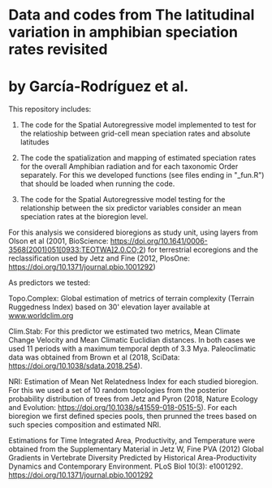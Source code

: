 # Data and codes from  The latitudinal variation in amphibian speciation rates revisited 
# by García-Rodríguez et al.

This repository includes:
1. The code for the Spatial Autoregressive model implemented to test for the relatioship between grid-cell mean speciation rates and absolute latitudes
   
2. The code the spatialization and mapping of estimated speciation rates for the overall Amphibian radiation and for each taxonomic Order separately. For this we developed functions (see files ending in "_fun.R") that should be loaded when running the code.
   
4. The code for the Spatial Autoregressive model testing for the relationship between the six predictor variables consider an mean speciation rates at the bioregion level.

For this analysis we considered bioregions as study unit, using layers from Olson et al (2001, BioScience: https://doi.org/10.1641/0006-3568(2001)051[0933:TEOTWA]2.0.CO;2) for terrestrial ecoregions and the      reclassification used by Jetz and Fine (2012, PlosOne: https://doi.org/10.1371/journal.pbio.1001292)

As predictors we tested:

Topo.Complex: Global estimation of metrics of terrain complexity (Terrain Ruggedness Index) based on 30' elevation layer available at www.worldclim.org
   
Clim.Stab: For this predictor we estimated two metrics, Mean Climate Change Velocity and Mean Climatic Euclidian distances. In both cases we used 11 periods with
a maximum temporal depth of 3.3 Mya. Paleoclimatic data was obtained from Brown et al (2018, SciData: https://doi.org/10.1038/sdata.2018.254).
   
NRI: Estimation of Mean Net Relatedness Index for each studied bioregion. For this we used a set of 10 random topologies from the posterior probability 
distribution of trees from Jetz and Pyron (2018, Nature Ecology and Evolution: https://doi.org/10.1038/s41559-018-0515-5). For each bioregion we first defined species pools, then prunned the trees 
based on such species composition and estimated NRI.
   
Estimations for Time Integrated Area, Productivity, and Temperature were obtained from the Supplementary Material in Jetz W, Fine PVA (2012) Global Gradients in Vertebrate Diversity Predicted by Historical 
Area-Productivity Dynamics and Contemporary Environment. PLoS Biol 10(3): e1001292. https://doi.org/10.1371/journal.pbio.1001292 
